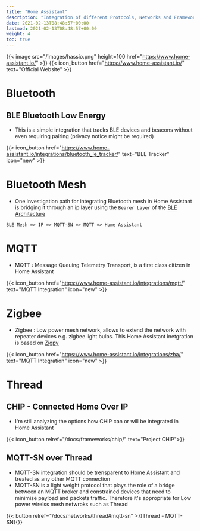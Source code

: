 ```yaml
---
title: "Home Assistant"
description: "Integration of different Protocols, Networks and Frameworks in Home assistant"
date: 2021-02-13T08:48:57+00:00
lastmod: 2021-02-13T08:48:57+00:00
weight: 4
toc: true
---
```


{{< image src="/images/hassio.png" height=100 href="https://www.home-assistant.io/" >}}
{{< icon_button href="https://www.home-assistant.io/" text="Official Website" >}}


# Bluetooth
## BLE Bluetooth Low Energy

* This is a simple integration that tracks BLE devices and beacons without even requiring pairing (privacy notice might be required)

{{< icon_button href="https://www.home-assistant.io/integrations/bluetooth_le_tracker/" text="BLE Tracker" icon="new" >}}

# Bluetooth Mesh
* One investigation path for integrating Bluetooth mesh in Home Assistant is bridging it through an ip layer using the `Bearer Layer` of the [BLE Architecture](https://en.wikipedia.org/wiki/Bluetooth_mesh_networking#Architecture)

`BLE Mesh => IP => MQTT-SN => MQTT => Home Assistant`

# MQTT

* MQTT : Message Queuing Telemetry Transport, is a first class citizen in Home Assistant

{{< icon_button href="https://www.home-assistant.io/integrations/mqtt/" text="MQTT Integration" icon="new" >}}

# Zigbee

* Zigbee : Low power mesh network, allows to extend the network with repeater devices e.g. zigbee light bulbs. This Home Assistant inetgration is based on [Zigpy](https://github.com/zigpy/zigpy)

{{< icon_button href="https://www.home-assistant.io/integrations/zha/" text="MQTT Integration" icon="new" >}}

# Thread
## CHIP - Connected Home Over IP

* I'm still analyzing the options how CHIP can or will be integrated in Home Assistant

{{< icon_button relref="/docs/frameworks/chip/" text="Project CHIP">}}

## MQTT-SN over Thread
* MQTT-SN integration should be trensparent to Home Assistant and treated as any other MQTT connection
* MQTT-SN is a light weight protocol that plays the role of a bridge between an MQTT broker and constrained devices that need to minimise payload and packets traffic. Therefore it's appropriate for Low power wirelss mesh netwroks such as Thread

{{< button relref="/docs/networks/thread#mqtt-sn" >}}Thread - MQTT-SN{{</button>}}
